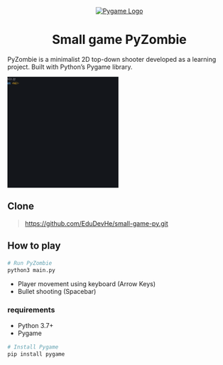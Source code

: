 <p align="center">
  <a href="https://www.pygame.org/news" target="blank"><img src="https://www.pygame.org/docs/_images/pygame_logo.png" width="200" alt="Pygame Logo" /></a>  
</p>

<h1 align="center"> Small game PyZombie </h1>

PyZombie is a minimalist 2D top-down shooter developed as a learning project. Built with Python’s Pygame library.

<img align="center" src=".github/assets/example.gif" width="250" height="250" />

## Clone

> https://github.com/EduDevHe/small-game-py.git

## How to play

```bash
# Run PyZombie
python3 main.py
```

- Player movement using keyboard (Arrow Keys)
- Bullet shooting (Spacebar)

### requirements

- Python 3.7+
- Pygame

```bash
# Install Pygame
pip install pygame
```
